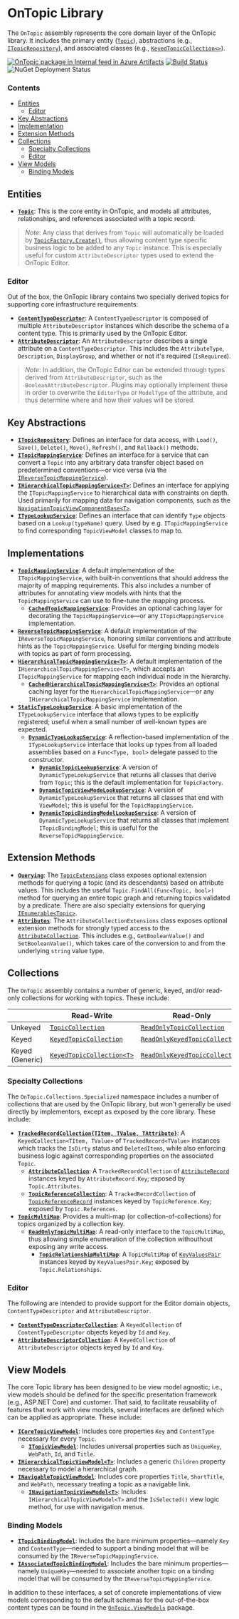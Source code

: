 ﻿# OnTopic Library

The `OnTopic` assembly represents the core domain layer of the OnTopic library. It includes the primary entity ([`Topic`](Topic.cs)), abstractions (e.g., [`ITopicRepository`](Repositories/ITopicRepository.cs)), and associated classes (e.g., [`KeyedTopicCollection<>`](Collections/KeyedTopicCollection{T}.cs)).

[![OnTopic package in Internal feed in Azure Artifacts](https://igniasoftware.feeds.visualstudio.com/_apis/public/Packaging/Feeds/46d5f49c-5e1e-47bb-8b14-43be6c719ba8/Packages/fb67677f-2b83-4318-9007-0c46b4da55c1/Badge)](https://www.nuget.org/packages/OnTopic/)
[![Build Status](https://igniasoftware.visualstudio.com/OnTopic/_apis/build/status/OnTopic-CI-V3?branchName=master)](https://igniasoftware.visualstudio.com/OnTopic/_build/latest?definitionId=7&branchName=master)
![NuGet Deployment Status](https://rmsprodscussu1.vsrm.visualstudio.com/A09668467-721c-4517-8d2e-aedbe2a7d67f/_apis/public/Release/badge/bd7f03e0-6fcf-4ec6-939d-4e995668d40f/2/2)

### Contents
- [Entities](#entities)
  - [Editor](#editor)
- [Key Abstractions](#key-abstractions) 
- [Implementation](#implementation)
- [Extension Methods](#extension-methods)
- [Collections](#collections)
  - [Specialty Collections](#specialty-collections)
  - [Editor](#editor-1)
- [View Models](#view-models) 
  - [Binding Models](#binding-models)

## Entities
- **[`Topic`](Topic.cs)**: This is the core entity in OnTopic, and models all attributes, relationships, and references associated with a topic record.

> *Note*: Any class that derives from `Topic` will automatically be loaded by [`TopicFactory.Create()`](TopicFactory.cs), thus allowing content type specific business logic to be added to any `Topic` instance. This is especially useful for custom `AttributeDescriptor` types used to extend the OnTopic Editor.

### Editor
Out of the box, the OnTopic library contains two specially derived topics for supporting core infrastructure requirements:
- **[`ContentTypeDescriptor`](Metadata/ContentTypeDescriptor.cs)**: A `ContentTypeDescriptor` is composed of multiple `AttributeDescriptor` instances which describe the schema of a content type. This is primarily used by the OnTopic Editor.
- **[`AttributeDescriptor`](Metadata/AttributeDescriptor.cs)**: An `AttributeDescriptor` describes a single attribute on a `ContentTypeDescriptor`. This includes the `AttributeType`, `Description`, `DisplayGroup`, and whether or not it's required (`IsRequired`).

> *Note*: In addition, the OnTopic Editor can be extended through types derived from `AttributeDescriptor`, such as the `BooleanAttributeDescriptor`. Plugins may optionally implement these in order to overwrite the `EditorType` or `ModelType` of the attribute, and thus determine where and how their values will be stored.

## Key Abstractions
- **[`ITopicRepository`](Repositories/ITopicRepository.cs)**: Defines an interface for data access, with `Load()`, `Save()`, `Delete()`, `Move()`, `Refresh()`, and `Rollback()` methods.
- **[`ITopicMappingService`](Mapping/README.md)**: Defines an interface for a service that can convert a `Topic` into any arbitrary data transfer object based on predetermined conventions—or vice versa (via the [`IReverseTopicMappingService`](Mapping/Reverse/IReverseTopicMappingService.cs)). 
- **[`IHierarchicalTopicMappingService<T>`](Mapping/Hierarchical/README.md)**: Defines an interface for applying the `ITopicMappingService` to hierarchical data with constraints on depth. Used primarily for mapping data for navigation components, such as the [`NavigationTopicViewComponentBase<T>`](../OnTopic.AspNetCore.Mvc/Components/NavigationTopicViewComponentBase{T}.cs).
- **[`ITypeLookupService`](lookup/ITypeLookupService.cs)**: Defines an interface that can identify `Type` objects based on a `Lookup(typeName)` query. Used by e.g. `ITopicMappingService` to find corresponding `TopicViewModel` classes to map to.

## Implementations
- **[`TopicMappingService`](Mapping/README.md)**: A default implementation of the `ITopicMappingService`, with built-in conventions that should address the majority of mapping requirements. This also includes a number of attributes for annotating view models with hints that the `TopicMappingService` can use to fine-tune the mapping process.
  - **[`CachedTopicMappingService`](Mapping/README.md)**: Provides an optional caching layer for decorating the `TopicMappingService`—or any `ITopicMappingService` implementation.
- **[`ReverseTopicMappingService`](Mapping/Reverse/README.md)**: A default implementation of the `IReverseTopicMappingService`, honoring similar conventions and attribute hints as the `TopicMappingService`. Useful for merging binding models with topics as part of form processing.
- **[`HierarchicalTopicMappingService<T>`](Mapping/Hierarchical/README.md)**: A default implementation of the `IHierarchicalTopicMappingService<T>`, which accepts an `ITopicMappingService` for mapping each individual node in the hierarchy.
  - **[`CachedHierarchicalTopicMappingService<T>`](Mapping/Hierarchical/README.md)**: Provides an optional caching layer for the `HierarchicalTopicMappingService`—or any `IHierarchicalTopicMappingService` implementation.
- **[`StaticTypeLookupService`](Lookup/StaticTypeLookupService.cs)**: A basic implementation of the `ITypeLookupService` interface that allows types to be explicitly registered; useful when a small number of well-known types are expected.
  - **[`DynamicTypeLookupService`](Lookup/DynamicTypeLookupService.cs)**: A reflection-based implementation of the `ITypeLookupService` interface that looks up types from all loaded assemblies based on a `Func<Type, bool>` delegate passed to the constructor.
    - **[`DynamicTopicLookupService`](Lookup/DynamicTopicLookupService.cs)**: A version of `DynamicTypeLookupService` that returns all classes that derive from `Topic`; this is the default implementation for `TopicFactory`.
    - **[`DynamicTopicViewModeLookupService`](Lookup/DynamicTopicViewModelLookupService.cs)**: A version of `DynamicTypeLookupService` that returns all classes that end with `ViewModel`; this is useful for the `TopicMappingService`.
    - **[`DynamicTopicBindingModelLookupService`](Lookup/DynamicTopicBindingModelLookupService.cs)**: A version of `DynamicTypeLookupService` that returns all classes that implement `ITopicBindingModel`; this is useful for the `ReverseTopicMappingService`.

## Extension Methods
- **[`Querying`](Querying/TopicExtensions.cs)**: The [`TopicExtensions`](Querying/TopicExtensions.cs) class exposes optional extension methods for querying a topic (and its descendants) based on attribute values. This includes the useful `Topic.FindAll(Func<Topic, bool>)` method for querying an entire topic graph and returning topics validated by a predicate. There are also specialty extensions for querying [`IEnumerable<Topic>`](Querying/TopicCollectionExtensions.cs).
- **[`Attributes`](Attributes/AttributeCollectionExtensions.cs)**: The `AttributeCollectionExtensions` class exposes optional extension methods for strongly typed access to the [`AttributeCollection`](Attributes/AttributeCollection.cs). This includes e.g., `GetBooleanValue()` and `SetBooleanValue()`, which takes care of the conversion to and from the underlying `string` value type.

## Collections
The `OnTopic` assembly contains a number of generic, keyed, and/or read-only collections for working with topics. These include:

|                               | Read-Write                            | Read-Only
| ----------------------------- | ------------------------------------- | -------------------------------------
| Unkeyed                       | [`TopicCollection`][1]                | [`ReadOnlyTopicCollection`][4]
| Keyed                         | [`KeyedTopicCollection`][2]           | [`ReadOnlyKeyedTopicCollection`][5]
| Keyed (Generic)               | [`KeyedTopicCollection<T>`][3]        | [`ReadOnlyKeyedTopicCollection`][6]

[1]: Collections/TopicCollection.cs
[2]: Collections/KeyedTopicCollection.cs
[3]: Collections/KeyedTopicCollection{T}.cs
[4]: Collections/ReadOnlyTopicCollection.cs
[5]: Collections/ReadOnlyKeyedTopicCollection.cs
[6]: Collections/ReadOnlyKeyedTopicCollection{T}.cs

### Specialty Collections
The `OnTopic.Collections.Specialized` namespace includes a number of collections that are used by the OnTopic library, but won't generally be used directly by implementors, except as exposed by the core library. These include:
- **[`TrackedRecordCollection{TItem, TValue, TAttribute}`](Collections/Specialized/TrackedRecordCollection{TItem,TValue,TAttribute}.cs)**: A `KeyedCollection<TItem, TValue>` of `TrackedRecord<TValue>` instances which tracks the `IsDirty` status and `DeletedItems`, while also enforcing business logic against corresponding properties on the associated `Topic`.
  - **[`AttributeCollection`](attributes/AttributeCollection.cs)**: A `TrackedRecordCollection` of [`AttributeRecord`](Attributes/AttributeRecord.cs) instances keyed by `AttributeRecord.Key`; exposed by `Topic.Attributes`.
  - **[`TopicReferenceCollection`](associations/TopicReferenceCollection.cs)**: A `TrackedRecordCollection` of [`TopicReferenceRecord`](Associations/TopicReferenceRecord.cs) instances keyed by `TopicReference.Key`; exposed by `Topic.References`.
- **[`TopicMultiMap`](Collections/Specialized/TopicMultiMap.cs)**: Provides a multi-map (or collection-of-collections) for topics organized by a collection key.
  - **[`ReadOnlyTopicMultiMap`](Collections/Specialized/ReadOnlyTopicMultiMap.cs)**: A read-only interface to the `TopicMultiMap`, thus allowing simple enumeration of the collection withouthout exposing any write access.
    - **[`TopicRelationshipMultiMap`](associations/TopicRelationshipMultiMap.cs)**: A `TopicMultiMap` of [`KeyValuesPair`](Collections/Specialized/KeyValuesPair{TKey,TValue}.cs) instances keyed by `KeyValuesPair.Key`; exposed by `Topic.Relationships`.

### Editor
The following are intended to provide support for the Editor domain objects, `ContentTypeDescriptor` and `AttributeDescriptor`.
- **[`ContentTypeDescriptorCollection`](Metadata/ContentTypeDescriptorCollection.cs)**: A `KeyedCollection` of `ContentTypeDescriptor` objects keyed by `Id` and `Key`.
- **[`AttributeDescriptorCollection`](Metadata/AttributeDescriptorCollection.cs)**: A `KeyedCollection` of `AttributeDescriptor` objects keyed by `Id` and `Key`.

## View Models
The core Topic library has been designed to be view model agnostic; i.e., view models should be defined for the specific presentation framework (e.g., ASP.NET Core) and customer. That said, to facilitate reusability of features that work with view models, several interfaces are defined which can be applied as appropriate. These include:
- **[`ICoreTopicViewModel`](Models/ICoreTopicViewModel.cs)**: Includes core properties `Key` and `ContentType` necessary for every `Topic`.
  - **[`ITopicViewModel`](Models/ITopicViewModel.cs)**: Includes universal properties such as `UniqueKey`, `WebPath`, `Id`, and `Title`.
- **[`IHierarchicalTopicViewModel<T>`](Models/IHierarchicalTopicViewModel{T}.cs)**: Includes a generic `Children` property necessary to model a hierarchical graph.
- **[`INavigableTopicViewModel`](Models/INavigableTopicViewModel.cs)**: Includes core properties `Title`, `ShortTitle`, and `WebPath`, necessary treating a topic as a navigable link.
  - **[`INavigationTopicViewModel<T>`](Models/INavigationTopicViewModel{T}.cs)**: Includes `IHierarchicalTopicViewModel<T>` and the `IsSelected()` view logic method, for use with navigation menus.

### Binding Models
- **[`ITopicBindingModel`](Models/ITopicBindingModel.cs)**: Includes the bare minimum properties—namely `Key` and `ContentType`—needed to support a binding model that will be consumed by the `IReverseTopicMappingService`.
- **[`IAssociatedTopicBindingModel`](Models/IAssociatedTopicBindingModel.cs)**: Includes the bare minimum properties—namely `UniqueKey`—needed to associate another topic on a binding model that will be consumed by the `IReverseTopicMappingService`.

In addition to these interfaces, a set of concrete implementations of view models corresponding to the default schemas for the out-of-the-box content types can be found in the [`OnTopic.ViewModels`](../OnTopic.ViewModels/README.md) package.